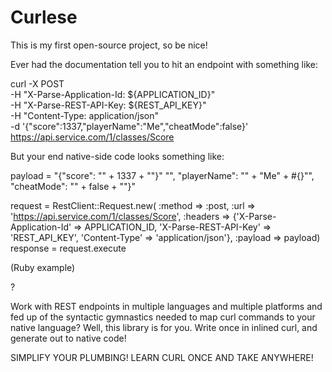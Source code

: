 # Curlese

This is my first open-source project, so be nice!

Ever had the documentation tell you to hit an endpoint with something like:

curl -X POST \
  -H "X-Parse-Application-Id: ${APPLICATION_ID}" \
  -H "X-Parse-REST-API-Key: ${REST_API_KEY}" \
  -H "Content-Type: application/json" \
  -d '{"score":1337,"playerName":"Me","cheatMode":false}' \
  https://api.service.com/1/classes/Score


But your end native-side code looks something like:

payload = "{\"score\": \"" + 1337 + "\"}"
           "\", \"playerName\": \"" + \"Me\" + 
            #{}"\", \"cheatMode\": \"" + false + "\"}"

request = RestClient::Request.new(
  	:method => :post,
    :url => 'https://api.service.com/1/classes/Score',
    :headers => {'X-Parse-Application-Id' => APPLICATION_ID,
    			 'X-Parse-REST-API-Key' => 'REST_API_KEY',
    			 'Content-Type' => 'application/json'},
    :payload => payload)
  	response = request.execute

(Ruby example)

?

Work with REST endpoints in multiple languages and multiple platforms and fed up of the syntactic gymnastics needed to map curl commands to your native language? Well, this library is for you. Write once in inlined curl, and generate out to native code!

SIMPLIFY YOUR PLUMBING! LEARN CURL ONCE AND TAKE ANYWHERE!


 

